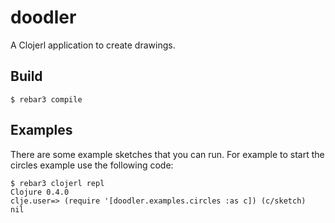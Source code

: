 doodler
=====

A Clojerl application to create drawings.

Build
-----

    $ rebar3 compile

Examples
-----

There are some example sketches that you can run. For example
to start the circles example use the following code:

    $ rebar3 clojerl repl
    Clojure 0.4.0
    clje.user=> (require '[doodler.examples.circles :as c]) (c/sketch)
    nil
